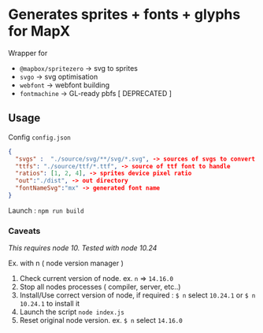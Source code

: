 # Generates sprites + fonts + glyphs for MapX

Wrapper for 

- `@mapbox/spritezero` -> svg to sprites 
- `svgo` -> svg optimisation
- `webfont` -> webfont building 
- `fontmachine` -> GL-ready pbfs [ DEPRECATED ]


## Usage

Config `config.json`
```json
{
  "svgs" :  "./source/svg/**/svg/*.svg", -> sources of svgs to convert
  "ttfs": "./source/ttf/*.ttf", -> source of ttf font to handle 
  "ratios": [1, 2, 4], -> sprites device pixel ratio
  "out":"./dist", -> out directory 
  "fontNameSvg":"mx" -> generated font name 
}
```

Launch : `npm run build`

### Caveats

*This requires node 10. Tested with node 10.24*

Ex. with n ( node version manager )

1. Check current version of node. ex. `n` => `14.16.0` 
2. Stop all nodes processes ( compiler, server, etc..)
3. Install/Use correct version of node, if required : `$ n` select `10.24.1` or `$ n 10.24.1` to install it
4. Launch the script `node index.js`
5. Reset original node version. ex. `$ n` select `14.16.0`


 
